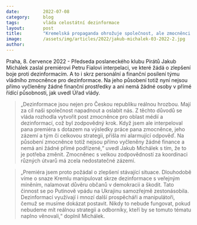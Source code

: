 ```yaml
---
date:         2022-07-08
category:     blog
tags:         vláda celostátní dezinformace
layout:       post
title:        "Kremelská propaganda ohrožuje společnost, ale zmocněnci pro boj s dezinformacemi chybí tým i peníze. Jakub Michálek žádá premiéra o řešení "
image:        /assets/img/articles/2022/jakub-michalek-03-2022-2.jpg
author:       
---
```



Praha, 8. července 2022 - Předseda poslaneckého klubu Pirátů Jakub Michálek zaslal premiérovi Petru Fialovi interpelaci, ve které žádá o zlepšení boje proti dezinformacím. A to i skrz personální a finanční posílení týmu vládního zmocněnce pro dezinformace. Na jeho působení totiž nyní nejsou přímo vyčleněny žádné finanční prostředky a ani nemá žádné osoby v přímé řídící působnosti, jak uvedl Úřad vlády.


> „Dezinformace jsou nejen pro Českou republiku reálnou hrozbou. Mají za cíl naši společnost napadnout a oslabit nás. Z těchto důvodů se vláda rozhodla vytvořit post zmocněnce pro oblast médií a dezinformací, což byl zodpovědný krok. Když jsem ale interpeloval pana premiéra s dotazem na výsledky práce pana zmocněnce, jeho zázemí a tým či celkovou strategii, přišla mi alarmující odpověď. Na působení zmocněnce totiž nejsou přímo vyčleněny žádné finance a nemá ani žádné přímé podřízené,“ uvedl Jakub Michálek s tím, že to je potřeba změnit. Zmocněnec s velkou zodpovědností za koordinaci různých útvarů má zcela nedostatečné zázemí.

>„Premiéra jsem proto požádal o zlepšení stávající situace. Dlouhodobě víme o snaze Kremlu manipulovat skrze dezinformace s veřejným míněním, nalamovat důvěru občanů v demokracii a škodit. Tato činnost se po Putinově vpádu na Ukrajinu samozřejmě zestonásobila. Dezinformací využívají i mnozí další prospěcháři a manipulátoři, čemuž se musíme dokázat postavit. Nikdy to nebude fungovat, pokud nebudeme mít reálnou strategii a odborníky, kteří by se tomuto tématu naplno věnovali,“ doplnil Michálek.
